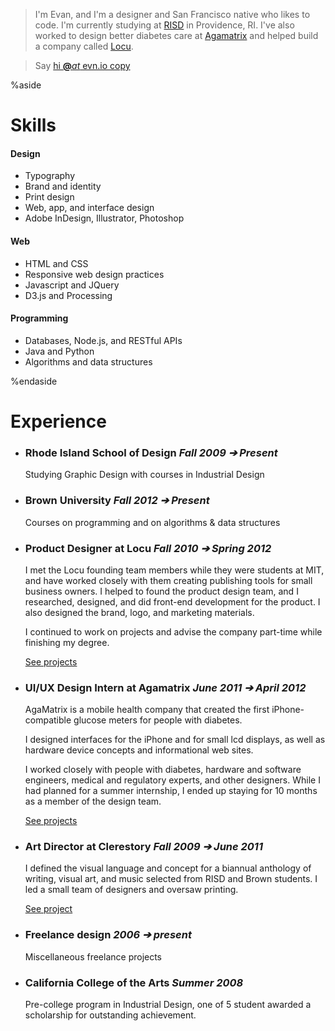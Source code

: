 <!-- <h2 style="font-size: 50px; font-family: 'apercumedium'; padding-bottom: 1.5rem">
	Hello there, I'm Evan. I'm a designer who likes to code.
</h2> -->

> I'm Evan, and I'm a designer and San Francisco native who likes to code. I'm currently studying at [RISD](//risd.edu) in Providence, RI. I've also worked to design better diabetes care at <a href="/#/agamatrix" data-item-link="agamatrix">Agamatrix</a> and helped build a company called <a href="/#/locu" data-item-link="locu">Locu</a>.

> Say <a class="at" href="mailto:hi@evn.io">hi <b>@</b><i>at</i> evn.io <span class="copy btn">copy</span></a>

<!-- %aside

# Friends

- [Annie Wu](//anniewu.net/) *Product Design*
- [Andrea Nguyen](//andrealikes.to/) *Graphic Design*
- [Daisy Sun](//daisy-sun.com) *Product Design*
- [Isaac Blankensmith](//isaacblankensmith.com) *Product Design*
- [Mary Tao](//marytaodesign.com/) *Graphic Design*
- [Tabitha Yong](//tabithayong.com/) *Graphic Design*
- [Tori Hinn](//vhinn.com) *Graphic Design*
- [Victoria Rushton](//victoriarushton.com) *Lettering, illustration, and design*

%endaside -->

%aside

# Skills

#### Design

- Typography
- Brand and identity
- Print design
- Web, app, and interface design
- Adobe InDesign, Illustrator, Photoshop

#### Web

- HTML and CSS
- Responsive web design practices
- Javascript and JQuery
- D3.js and Processing

#### Programming

- Databases, Node.js, and RESTful APIs
- Java and Python
- Algorithms and data structures

%endaside



# Experience

-	### Rhode Island School of Design *Fall 2009 &#10132; Present* 

	Studying Graphic Design with courses in Industrial Design

-	### Brown University *Fall 2012 &#10132; Present* 

	Courses on programming and on algorithms & data structures


-	### Product Designer at Locu *Fall 2010 &#10132; Spring 2012*

	I met the Locu founding team members while they were students at MIT, and have worked closely with them creating publishing tools for small business owners. I helped to found the product design team, and I researched, designed, and did front-end development for the product. I also designed the brand, logo, and marketing materials.

	I continued to work on projects and advise the company part-time while finishing my degree.

	<a class="btn" href="#" data-item-link="locu">See projects</a>

-	### UI/UX Design Intern at Agamatrix *June 2011 &#10132; April 2012*

	AgaMatrix is a mobile health company that created the first iPhone-compatible glucose meters for people with diabetes.

	I designed interfaces for the iPhone and for small lcd displays, as well as hardware device concepts and informational web sites.

	I worked closely with people with diabetes, hardware and software engineers, medical and regulatory experts, and other designers. While I had planned for a summer internship, I ended up staying for 10 months as a member of the design team.

	<a class="btn" href="#" data-item-link="agamatrix">See projects</a>

-	### Art Director at Clerestory *Fall 2009 &#10132; June 2011*

	I defined the visual language and concept for a biannual  anthology of writing, visual art, and music selected from RISD and Brown students. I led a small team of designers and oversaw printing.

	<a class="btn" href="#" data-item-link="clerestory">See project</a>

-	### Freelance design *2006 &#10132; present*

	Miscellaneous freelance projects

-	### California College of the Arts *Summer 2008*

	Pre-college program in Industrial Design, one of 5 student awarded a scholarship for outstanding achievement.
